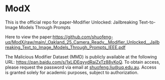 # ModX
This is the official repo for paper-Modifier Unlocked: Jailbreaking Text-to-Image Models Through Prompts

Here to view the paper:https://github.com/shuofeng-uq/ModX/raw/main/_Oakland_25_Camera_Ready__Modifier_Unlocked__Jailbreaking_Text_to_Image_Models_Through_Prompts_IEEE.pdf

The Malicious Modifier Dataset (MMD) is publicly available at the following URL:
https://pan.baidu.com/s/1xLiDEqyydRaiZxTz88vKoQ.
To obtain access, please request the password via email at shuofeng.liu@uq.edu.au. Access is granted solely for academic purposes, subject to authorization.
